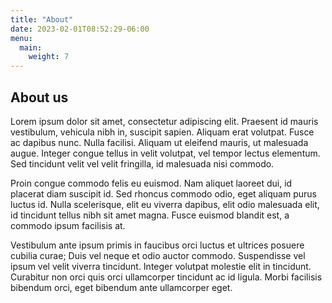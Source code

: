 ```yaml
---
title: "About"
date: 2023-02-01T08:52:29-06:00
menu:
  main:
    weight: 7
---
```


## About us

Lorem ipsum dolor sit amet, consectetur adipiscing elit. Praesent id mauris vestibulum, vehicula nibh in, suscipit sapien. Aliquam erat volutpat. Fusce ac dapibus nunc. Nulla facilisi. Aliquam ut eleifend mauris, ut malesuada augue. Integer congue tellus in velit volutpat, vel tempor lectus elementum. Sed tincidunt velit vel velit fringilla, id malesuada nisi commodo.

Proin congue commodo felis eu euismod. Nam aliquet laoreet dui, id placerat diam suscipit id. Sed rhoncus commodo odio, eget aliquam purus luctus id. Nulla scelerisque, elit eu viverra dapibus, elit odio malesuada elit, id tincidunt tellus nibh sit amet magna. Fusce euismod blandit est, a commodo ipsum facilisis at.

Vestibulum ante ipsum primis in faucibus orci luctus et ultrices posuere cubilia curae; Duis vel neque et odio auctor commodo. Suspendisse vel ipsum vel velit viverra tincidunt. Integer volutpat molestie elit in tincidunt. Curabitur non orci quis orci ullamcorper tincidunt ac id ligula. Morbi facilisis bibendum orci, eget bibendum ante ullamcorper eget.